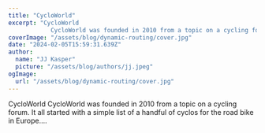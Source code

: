 ```yaml
---
title: "CycloWorld"
excerpt: "CycloWorld
            CycloWorld was founded in 2010 from a topic on a cycling forum. It all started with a simple list of a handful of cyclos for the road bike in Europe…."
coverImage: "/assets/blog/dynamic-routing/cover.jpg"
date: "2024-02-05T15:59:31.639Z"
author:
  name: "JJ Kasper"
  picture: "/assets/blog/authors/jj.jpeg"
ogImage:
  url: "/assets/blog/dynamic-routing/cover.jpg"
---
```


CycloWorld
            CycloWorld was founded in 2010 from a topic on a cycling forum. It all started with a simple list of a handful of cyclos for the road bike in Europe….
